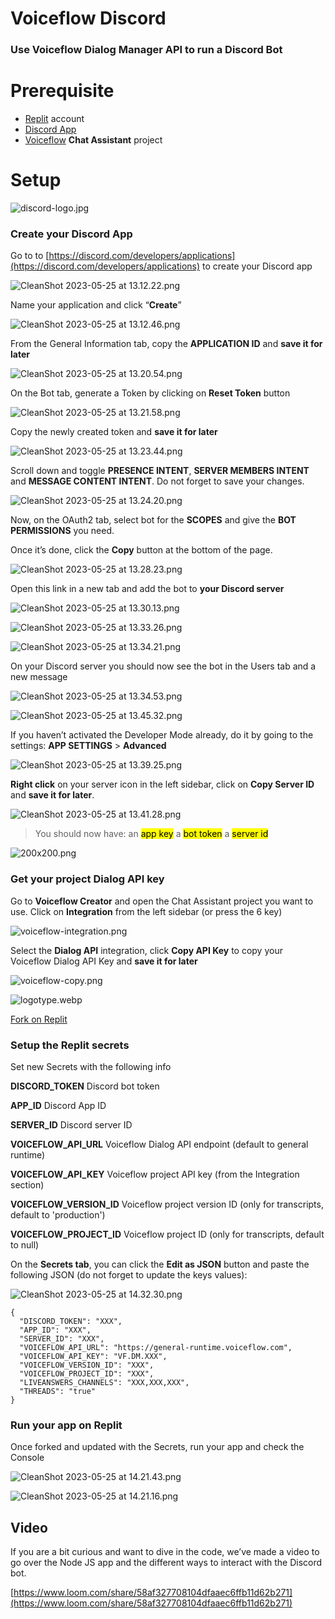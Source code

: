 # Voiceflow Discord

### Use Voiceflow Dialog Manager API to run a Discord Bot

# Prerequisite

- [Replit](https://www.replit.com/) account
- [Discord App](https://discord.com/developers/applications)
- [Voiceflow](https://www.voiceflow.com/) **Chat Assistant** project

# Setup

![discord-logo.jpg](images/discord-logo.jpg)

### Create your Discord App

Go to to [https://discord.com/developers/applications](https://discord.com/developers/applications) to create your Discord app

![CleanShot 2023-05-25 at 13.12.22.png](images/CleanShot_2023-05-25_at_13.12.22.png)

Name your application and click “**Create**”

![CleanShot 2023-05-25 at 13.12.46.png](images/CleanShot_2023-05-25_at_13.12.46.png)

From the General Information tab, copy the **APPLICATION ID** and **save it for later**

![CleanShot 2023-05-25 at 13.20.54.png](images/CleanShot_2023-05-25_at_13.20.54.png)

On the Bot tab, generate a Token by clicking on **Reset Token** button

![CleanShot 2023-05-25 at 13.21.58.png](images/CleanShot_2023-05-25_at_13.21.58.png)

Copy the newly created token and **save it for later**

![CleanShot 2023-05-25 at 13.23.44.png](images/CleanShot_2023-05-25_at_13.23.44.png)

Scroll down and toggle **PRESENCE INTENT**, **SERVER MEMBERS INTENT** and **MESSAGE CONTENT INTENT**. Do not forget to save your changes.

![CleanShot 2023-05-25 at 13.24.20.png](images/CleanShot_2023-05-25_at_13.24.20.png)

Now, on the OAuth2 tab, select bot for the **SCOPES** and give the **BOT PERMISSIONS** you need.

Once it’s done, click the **Copy** button at the bottom of the page.

![CleanShot 2023-05-25 at 13.28.23.png](images/CleanShot_2023-05-25_at_13.28.23.png)



Open this link in a new tab and add the bot to **your Discord server**

![CleanShot 2023-05-25 at 13.30.13.png](images/CleanShot_2023-05-25_at_13.30.13.png)

![CleanShot 2023-05-25 at 13.33.26.png](images/CleanShot_2023-05-25_at_13.33.26.png)

![CleanShot 2023-05-25 at 13.34.21.png](images/CleanShot_2023-05-25_at_13.34.21.png)

On your Discord server you should now see the bot in the Users tab and a new message

![CleanShot 2023-05-25 at 13.34.53.png](images/CleanShot_2023-05-25_at_13.34.53.png)

![CleanShot 2023-05-25 at 13.45.32.png](images/CleanShot_2023-05-25_at_13.45.32.png)

If you haven’t activated the Developer Mode already, do it by going to the settings: **APP SETTINGS** > **Advanced**

![CleanShot 2023-05-25 at 13.39.25.png](images/CleanShot_2023-05-25_at_13.39.25.png)

**Right click** on your server icon in the left sidebar, click on **Copy Server ID** and **save it for later**.

![CleanShot 2023-05-25 at 13.41.28.png](images/CleanShot_2023-05-25_at_13.41.28.png)

> You should now have:
an <mark>app key</mark>
a <mark>bot token</mark>
a <mark>server id</mark>
>

![200x200.png](images/200x200.png)

### Get your project Dialog API key

Go to **Voiceflow Creator** and open the Chat Assistant project you want to use.
Click on **Integration** from the left sidebar (or press the 6 key)


![voiceflow-integration.png](images/voiceflow-integration.png)

Select the **Dialog API** integration, click **Copy API Key** to copy your Voiceflow Dialog API Key and **save it for later**


![voiceflow-copy.png](images/voiceflow-copy.png)

![logotype.webp](images/logotype.webp)

[Fork on Replit](https://replit.com/@niko-voiceflow/voiceflow-discord?v=1)

### Setup the Replit secrets

Set new Secrets with the following info


**DISCORD_TOKEN**
Discord bot token

**APP_ID**
Discord App ID

**SERVER_ID**
Discord server ID

**VOICEFLOW_API_URL**
Voiceflow Dialog API endpoint (default to general runtime)

**VOICEFLOW_API_KEY**
Voiceflow project API key (from the Integration section)

**VOICEFLOW_VERSION_ID**
Voiceflow project version ID (only for transcripts, default to 'production')

**VOICEFLOW_PROJECT_ID**
Voiceflow project ID (only for transcripts, default to null)

On the **Secrets tab**, you can click the **Edit as JSON** button and paste the following JSON (do not forget to update the keys values):

![CleanShot 2023-05-25 at 14.32.30.png](images/CleanShot_2023-05-25_at_14.32.30.png)

```
{
  "DISCORD_TOKEN": "XXX",
  "APP_ID": "XXX",
  "SERVER_ID": "XXX",
  "VOICEFLOW_API_URL": "https://general-runtime.voiceflow.com",
  "VOICEFLOW_API_KEY": "VF.DM.XXX",
  "VOICEFLOW_VERSION_ID": "XXX",
  "VOICEFLOW_PROJECT_ID": "XXX",
  "LIVEANSWERS_CHANNELS": "XXX,XXX,XXX",
  "THREADS": "true"
}

```

### Run your app on Replit

Once forked and updated with the Secrets, run your app and check the Console


![CleanShot 2023-05-25 at 14.21.43.png](images/CleanShot_2023-05-25_at_14.21.43.png)

![CleanShot 2023-05-25 at 14.21.16.png](images/CleanShot_2023-05-25_at_14.21.16.png)

## Video

If you are a bit curious and want to dive in the code, we’ve made a video to go over the Node JS app and the different ways to interact with the Discord bot.

[https://www.loom.com/share/58af327708104dfaaec6ffb11d62b271](https://www.loom.com/share/58af327708104dfaaec6ffb11d62b271)
